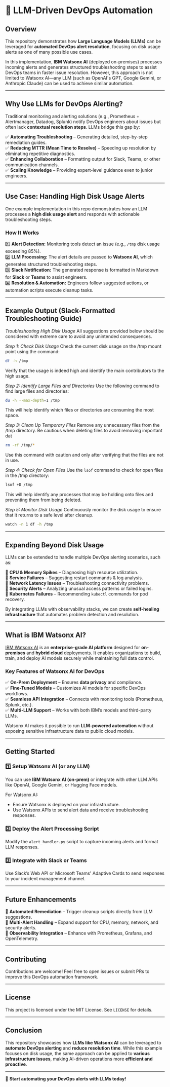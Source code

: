# 🚀 LLM-Driven DevOps Automation  

## Overview  

This repository demonstrates how **Large Language Models (LLMs)** can be leveraged for **automated DevOps alert resolution**, focusing on disk usage alerts as one of many possible use cases.  

In this implementation, **IBM Watsonx AI** (deployed on-premises) processes incoming alerts and generates structured troubleshooting steps to assist DevOps teams in faster issue resolution. However, this approach is not limited to Watsonx AI—any LLM (such as OpenAI's GPT, Google Gemini, or Anthropic Claude) can be used to achieve similar automation.  

---

## **Why Use LLMs for DevOps Alerting?**  

Traditional monitoring and alerting solutions (e.g., Prometheus + Alertmanager, Datadog, Splunk) notify DevOps engineers about issues but often lack **contextual resolution steps**. LLMs bridge this gap by:  

✅ **Automating Troubleshooting** – Generating detailed, step-by-step remediation guides.  
✅ **Reducing MTTR (Mean Time to Resolve)** – Speeding up resolution by eliminating repetitive diagnostics.  
✅ **Enhancing Collaboration** – Formatting output for Slack, Teams, or other communication channels.  
✅ **Scaling Knowledge** – Providing expert-level guidance even to junior engineers.  

---

## **Use Case: Handling High Disk Usage Alerts**  

One example implementation in this repo demonstrates how an LLM processes a **high disk usage alert** and responds with actionable troubleshooting steps.  

### **How It Works**  

1️⃣ **Alert Detection:** Monitoring tools detect an issue (e.g., `/tmp` disk usage exceeding 85%).  
2️⃣ **LLM Processing:** The alert details are passed to **Watsonx AI**, which generates structured troubleshooting steps.  
3️⃣ **Slack Notification:** The generated response is formatted in Markdown for **Slack** or **Teams** to assist engineers.  
4️⃣ **Resolution & Automation:** Engineers follow suggested actions, or automation scripts execute cleanup tasks.  

---

## **Example Output (Slack-Formatted Troubleshooting Guide)**  
*Troubleshooting High Disk Usage*
All suggestions provided below should be considered with extreme care to avoid any unintended consequences.


*Step 1: Check Disk Usage*
Check the current disk usage on the /tmp mount point using the command:
```bash
df -h /tmp
```
Verify that the usage is indeed high and identify the main contributors to the high usage.


*Step 2: Identify Large Files and Directories*
Use the following command to find large files and directories:
```bash
du -h --max-depth=1 /tmp
```
This will help identify which files or directories are consuming the most space.


*Step 3: Clean Up Temporary Files*
Remove any unnecessary files from the /tmp directory. Be cautious when deleting files to avoid removing important dat
```bash
rm -rf /tmp/*
```
Use this command with caution and only after verifying that the files are not in use.


*Step 4: Check for Open Files*
Use the `lsof` command to check for open files in the /tmp directory:
```bash
lsof +D /tmp
```
This will help identify any processes that may be holding onto files and preventing them from being deleted.


*Step 5: Monitor Disk Usage*
Continuously monitor the disk usage to ensure that it returns to a safe level after cleanup.
```bash
watch -n 1 df -h /tmp
```



---

## **Expanding Beyond Disk Usage**  

LLMs can be extended to handle multiple DevOps alerting scenarios, such as:  

🔹 **CPU & Memory Spikes** – Diagnosing high resource utilization.  
🔹 **Service Failures** – Suggesting restart commands & log analysis.  
🔹 **Network Latency Issues** – Troubleshooting connectivity problems.  
🔹 **Security Alerts** – Analyzing unusual access patterns or failed logins.  
🔹 **Kubernetes Failures** – Recommending `kubectl` commands for pod recovery.  

By integrating LLMs with observability stacks, we can create **self-healing infrastructure** that automates problem detection and resolution.  

---

## **What is IBM Watsonx AI?**  

[IBM Watsonx AI](https://www.ibm.com/watsonx) is an **enterprise-grade AI platform** designed for **on-premises** and **hybrid cloud** deployments. It enables organizations to build, train, and deploy AI models securely while maintaining full data control.  

### **Key Features of Watsonx AI for DevOps**  

✅ **On-Prem Deployment** – Ensures **data privacy** and compliance.  
✅ **Fine-Tuned Models** – Customizes AI models for specific DevOps workflows.  
✅ **Seamless API Integration** – Connects with monitoring tools (Prometheus, Splunk, etc.).  
✅ **Multi-LLM Support** – Works with both IBM’s models and third-party LLMs.  

Watsonx AI makes it possible to run **LLM-powered automation** without exposing sensitive infrastructure data to public cloud models.  

---

## **Getting Started**  

### **1️⃣ Setup Watsonx AI (or any LLM)**  

You can use **IBM Watsonx AI (on-prem)** or integrate with other LLM APIs like OpenAI, Google Gemini, or Hugging Face models.  

For Watsonx AI:  
- Ensure Watsonx is deployed on your infrastructure.  
- Use Watsonx APIs to send alert data and receive troubleshooting responses.  

### **2️⃣ Deploy the Alert Processing Script**  

Modify the `alert_handler.py` script to capture incoming alerts and format LLM responses.  

### **3️⃣ Integrate with Slack or Teams**  

Use Slack’s Web API or Microsoft Teams' Adaptive Cards to send responses to your incident management channel.  

---

## **Future Enhancements**  

🚀 **Automated Remediation** – Trigger cleanup scripts directly from LLM suggestions.  
🚀 **Multi-Alert Handling** – Expand support for CPU, memory, network, and security alerts.  
🚀 **Observability Integration** – Enhance with Prometheus, Grafana, and OpenTelemetry.  

---

## **Contributing**  

Contributions are welcome! Feel free to open issues or submit PRs to improve this DevOps automation framework.  

---

## **License**  

This project is licensed under the MIT License. See `LICENSE` for details.  

---

## **Conclusion**  

This repository showcases how **LLMs like Watsonx AI** can be leveraged to **automate DevOps alerting** and **reduce resolution time**. While this example focuses on disk usage, the same approach can be applied to **various infrastructure issues**, making AI-driven operations more **efficient and proactive**.  

---

🚀 **Start automating your DevOps alerts with LLMs today!**


